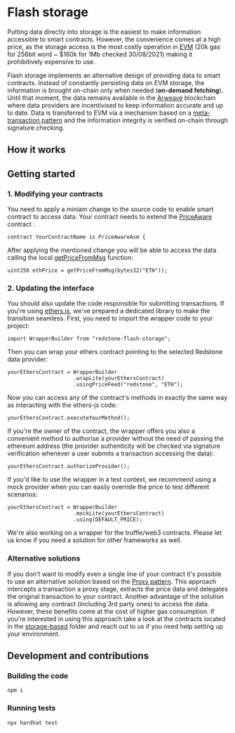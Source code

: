 # Flash storage

Putting data directly into storage is the easiest to make information accessible to smart contracts. However, the convenience comes at a high price, as the storage access is the most costly operation in [EVM](https://ethereum.github.io/yellowpaper/paper.pdf) (20k gas for 256bit word ~ $160k for 1Mb checked 30/08/2021) making it prohibitively expensive to use.

Flash storage implements an alternative design of providing data to smart contracts. Instead of constantly persisting data on EVM storage, the information is brought on-chain only when needed (**on-demand fetching**). Until that moment, the data remains available in the [Arweave](https://www.arweave.org/) blockchain where data providers are incentivised to keep information accurate and up to date. Data is transferred to EVM via a mechanism based on a [meta-transaction pattern](https://medium.com/@austin_48503/ethereum-meta-transactions-90ccf0859e84) and the information integrity is verified on-chain through signature checking. 



## How it works


## Getting started

### 1. Modifying your contracts

You need to apply a miniam change to the source code to enable smart contract to access data. Your contract needs to extend the [PriceAware](https://github.com/redstone-finance/redstone-flash-storage/blob/price-aware/contracts/message-based/PriceAwareAsm.sol) contract :

```
contract YourContractName is PriceAwareAsm {
```

After applying the mentioned change you will be able to access the data calling the local [getPriceFromMsg](https://github.com/redstone-finance/redstone-flash-storage/blob/price-aware/contracts/message-based/PriceAwareAsm.sol#L29) function:

```
uint256 ethPrice = getPriceFromMsg(bytes32("ETH"));
```

### 2. Updating the interface

You should also update the code responsible for submitting transactions. If you're using [ethers.js](https://github.com/ethers-io/ethers.js/), we've prepared a dedicated library to make the transition seamless. First, you need to import the wrapper code to your project:

```
import WrapperBuilder from "redstone-flash-storage";
```

Then you can wrap your ethers contract pointing to the selected Redstone data provider:

```
yourEthersContract = WrapperBuilder
                     .wrapLite(yourEthersContract)
                     .usingPriceFeed("redstone", "ETH");
```

Now you can access any of the contract's methods in exactly the same way as interacting with the ethers-js code:

```
yourEthersContract.executeYourMethod();
```

If you're the owner of the contract, the wrapper offers you also a convenient method to authorise a provider without the need of passing the ethereum address (the provider authenticity will be checked via signature verification whenever a user submits a transaction accessing the data):

```
yourEthersContract.authorizeProvider();
```

If you'd like to use the wrapper in a test context, we recommend using a mock provider when you can easily override the price to test different scenarios:


```
yourEthersContract = WrapperBuilder
                     .mockLite(yourEthersContract)
                     .using(DEFAULT_PRICE);
```

We're also working on a wrapper for the truffle/web3 contracts. Please let us know if you need a solution for other frameworks as well. 

### Alternative solutions

If you don't want to modify even a single line of your contract it's possible to use an alternative solution based on the [Proxy pattern](). This approach intercepts a transaction a proxy stage, extracts the price data and delegates the original transaction to your contract. Another advantage of the solution is allowing any contract (including 3rd party ones) to access the data. However, these benefits come at the cost of higher gas consumption. If you're interested in using this approach take a look at the contracts located in the [storage-based](https://github.com/redstone-finance/redstone-flash-storage/tree/price-aware/contracts/storage-based) folder and reach out to us if you need help setting up your environment.  

## Development and contributions


### Building the code

```
npm i 
```

### Running tests

```
npx hardhat test 
```
